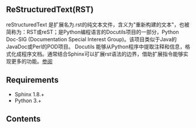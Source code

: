 ## ReStructuredText(RST)

reStructuredText 是扩展名为.rst的纯文本文件，含义为"重新构建的文本"，也被简称为：RST或reST；是Python编程语言的Docutils项目的一部分，Python Doc-SIG (Documentation Special Interest Group)。该项目类似于Java的JavaDoc或Perl的POD项目。 Docutils 能够从Python程序中提取注释和信息，格式化成程序文档。通常结合Sphinx可以扩展rst语法的边界，借助扩展指令能够实现更多的功能。[参阅](https://rstd.readthedocs.io)

## Requirements ##

* Sphinx 1.8.+
* Python 3.+

## Contents ##